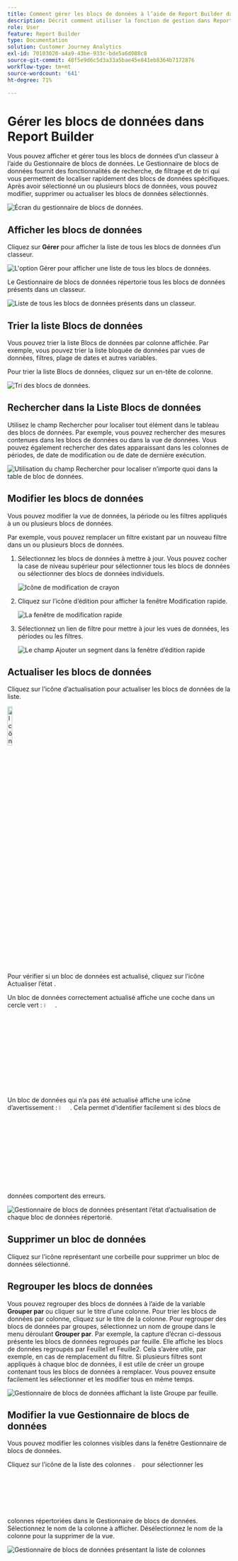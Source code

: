 ```yaml
---
title: Comment gérer les blocs de données à l’aide de Report Builder dans Customer Journey Analytics
description: Décrit comment utiliser la fonction de gestion dans Report Builder
role: User
feature: Report Builder
type: Documentation
solution: Customer Journey Analytics
exl-id: 70103020-a4a9-43be-933c-bde5a6d088c8
source-git-commit: 48f5e9d6c5d3a33a5bae45e841eb8364b7172876
workflow-type: tm+mt
source-wordcount: '641'
ht-degree: 71%

---
```


# Gérer les blocs de données dans Report Builder

Vous pouvez afficher et gérer tous les blocs de données d’un classeur à l’aide du Gestionnaire de blocs de données. Le Gestionnaire de blocs de données fournit des fonctionnalités de recherche, de filtrage et de tri qui vous permettent de localiser rapidement des blocs de données spécifiques. Après avoir sélectionné un ou plusieurs blocs de données, vous pouvez modifier, supprimer ou actualiser les blocs de données sélectionnés.

![Écran du gestionnaire de blocs de données.](./assets/image52.png)

## Afficher les blocs de données

Cliquez sur **Gérer** pour afficher la liste de tous les blocs de données d’un classeur.


![ L&#39;option Gérer pour afficher une liste de tous les blocs de données.](./assets/image53.png)

Le Gestionnaire de blocs de données répertorie tous les blocs de données présents dans un classeur. 

![Liste de tous les blocs de données présents dans un classeur.](./assets/image52.png)

## Trier la liste Blocs de données

Vous pouvez trier la liste Blocs de données par colonne affichée. Par exemple, vous pouvez trier la liste bloquée de données par vues de données, filtres, plage de dates et autres variables.

Pour trier la liste Blocs de données, cliquez sur un en-tête de colonne.

![Tri des blocs de données.](./assets/image54.png)

## Rechercher dans la Liste Blocs de données

Utilisez le champ Rechercher pour localiser tout élément dans le tableau des blocs de données. Par exemple, vous pouvez rechercher des mesures contenues dans les blocs de données ou dans la vue de données. Vous pouvez également rechercher des dates apparaissant dans les colonnes de périodes, de date de modification ou de date de dernière exécution.

![Utilisation du champ Rechercher pour localiser n’importe quoi dans la table de bloc de données.](./assets/image55.png)

## Modifier les blocs de données

Vous pouvez modifier la vue de données, la période ou les filtres appliqués à un ou plusieurs blocs de données.

Par exemple, vous pouvez remplacer un filtre existant par un nouveau filtre dans un ou plusieurs blocs de données.

1. Sélectionnez les blocs de données à mettre à jour. Vous pouvez cocher la case de niveau supérieur pour sélectionner tous les blocs de données ou sélectionner des blocs de données individuels.

   ![Icône de modification de crayon](./assets/image56.png)

1. Cliquez sur l’icône d’édition pour afficher la fenêtre Modification rapide.

   ![La fenêtre de modification rapide](./assets/image58.png)

1. Sélectionnez un lien de filtre pour mettre à jour les vues de données, les périodes ou les filtres.

   ![Le champ Ajouter un segment dans la fenêtre d’édition rapide](./assets/image59.png)

## Actualiser les blocs de données

Cliquez sur l’icône d’actualisation pour actualiser les blocs de données de la liste.

<img src="./assets/refresh-icon.png" width="15%" alt="Icône Actualiser"/>

Pour vérifier si un bloc de données est actualisé, cliquez sur l’icône Actualiser l’état .

Un bloc de données correctement actualisé affiche une coche dans un cercle vert : <img src="./assets/refresh-success.png" width="5%" alt="Cercle vert avec icône de coche"/>.

Un bloc de données qui n’a pas été actualisé affiche une icône d’avertissement : <img src="./assets/refresh-failure.png" width="5%" alt="Triangle rouge avec icône de point d’exclamation"/>. Cela permet d’identifier facilement si des blocs de données comportent des erreurs.


![Gestionnaire de blocs de données présentant l’état d’actualisation de chaque bloc de données répertorié.](./assets/image512.png)

## Supprimer un bloc de données

Cliquez sur l’icône représentant une corbeille pour supprimer un bloc de données sélectionné.

## Regrouper les blocs de données

Vous pouvez regrouper des blocs de données à l’aide de la variable **Grouper par** ou cliquer sur le titre d’une colonne. Pour trier les blocs de données par colonne, cliquez sur le titre de la colonne. Pour regrouper des blocs de données par groupes, sélectionnez un nom de groupe dans le menu déroulant **Grouper par**. Par exemple, la capture d’écran ci-dessous présente les blocs de données regroupés par feuille. Elle affiche les blocs de données regroupés par Feuille1 et Feuille2. Cela s’avère utile, par exemple, en cas de remplacement du filtre. Si plusieurs filtres sont appliqués à chaque bloc de données, il est utile de créer un groupe contenant tous les blocs de données à remplacer. Vous pouvez ensuite facilement les sélectionner et les modifier tous en même temps.

![Gestionnaire de blocs de données affichant la liste Groupe par feuille.](./assets/group-data-blocks.png)

## Modifier la vue Gestionnaire de blocs de données

Vous pouvez modifier les colonnes visibles dans la fenêtre Gestionnaire de blocs de données.


Cliquez sur l’icône de la liste des colonnes <img src="./assets/image515.png" width="3%" alt="Icône Liste des colonnes"/> pour sélectionner les colonnes répertoriées dans le Gestionnaire de blocs de données. Sélectionnez le nom de la colonne à afficher. Désélectionnez le nom de la colonne pour la supprimer de la vue.

![Gestionnaire de blocs de données présentant la liste de colonnes](./assets/image516.png)

